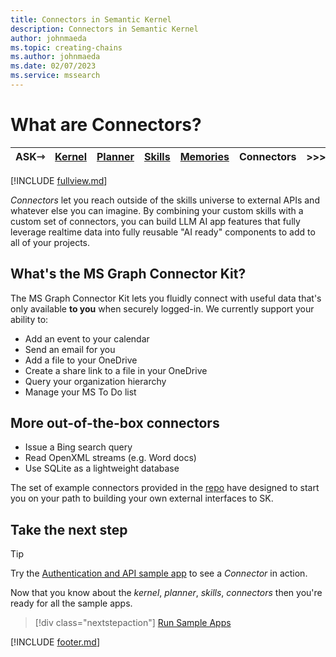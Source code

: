 ```yaml
---
title: Connectors in Semantic Kernel
description: Connectors in Semantic Kernel
author: johnmaeda
ms.topic: creating-chains
ms.author: johnmaeda
ms.date: 02/07/2023
ms.service: mssearch
---
```


# What are Connectors?

| ASK⇾ | [Kernel](/semantic-kernel/concepts-sk/kernel) | [Planner](/semantic-kernel/concepts-sk/planner) | [Skills](/semantic-kernel/concepts-sk/skills)| [Memories](/semantic-kernel/concepts-sk/memories) | Connectors | >>>|  ⇾GET | 
|---|---|---|---|---|---|---|---|

[!INCLUDE [fullview.md](../includes/fullview.md)]

_Connectors_ let you reach outside of the skills universe to external APIs and whatever else you can imagine. By combining your custom skills with a custom set of connectors, you can build LLM AI app features that fully leverage realtime data into fully reusable "AI ready" components to add to all of your projects. 

## What's the MS Graph Connector Kit?

The MS Graph Connector Kit lets you fluidly connect with useful data that's only available **to you** when securely logged-in. We currently support your ability to:

* Add an event to your calendar
* Send an email for you
* Add a file to your OneDrive
* Create a share link to a file in your OneDrive
* Query your organization hierarchy
* Manage your MS To Do list

## More out-of-the-box connectors

* Issue a Bing search query
* Read OpenXML streams (e.g. Word docs)
* Use SQLite as a lightweight database

The set of example connectors provided in the [repo](https://aka.ms/sk/repo) have designed to start you on your path to building your own external interfaces to SK.

## Take the next step

> [!TIP]
> Try the [Authentication and API sample app](/semantic-kernel/samples/authapi) to see a _Connector_ in action.

Now that you know about the _kernel_, _planner_, _skills_, _connectors_ then you're ready for all the sample apps.

> [!div class="nextstepaction"]
> [Run Sample Apps](/semantic-kernel/samples)

[!INCLUDE [footer.md](../includes/footer.md)]
